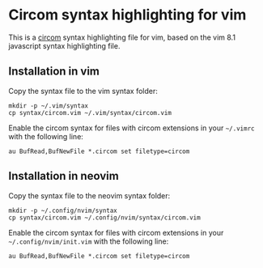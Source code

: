 # Circom syntax highlighting for vim

This is a [circom](https://github.com/iden3/circom) syntax highlighting file
for vim, based on the vim 8.1 javascript syntax highlighting file.

## Installation in vim

Copy the syntax file to the vim syntax folder:
```
mkdir -p ~/.vim/syntax
cp syntax/circom.vim ~/.vim/syntax/circom.vim
```

Enable the circom syntax for files with circom extensions in your `~/.vimrc`
with the following line:
```
au BufRead,BufNewFile *.circom set filetype=circom
```

## Installation in neovim

Copy the syntax file to the neovim syntax folder:
```
mkdir -p ~/.config/nvim/syntax
cp syntax/circom.vim ~/.config/nvim/syntax/circom.vim
```

Enable the circom syntax for files with circom extensions in your `~/.config/nvim/init.vim`
with the following line:
```
au BufRead,BufNewFile *.circom set filetype=circom
```
